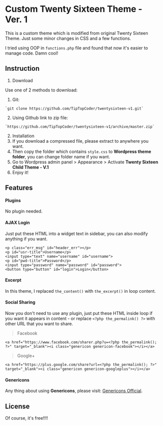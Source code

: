# Custom Twenty Sixteen Theme - Ver. 1
This is a custom theme which is modified from original Twenty Sixteen Theme.
Just some minor changes in CSS and a few functions.

I tried using OOP in `functions.php` file and found that now it's easier to manage code. Damn cool!

## Instruction
1. Download

Use one of 2 methods to download:
  1. Git:
  
    `git clone https://github.com/TipTopCoder/twentysixteen-v1.git`
  2. Using Github link to zip file:
  
    `https://github.com/TipTopCoder/twentysixteen-v1/archive/master.zip`
2. Installation
  1. If you download a compressed file, please extract to anywhere you want.
  2. Then copy the folder which contains `style.css` to **Wordpress theme folder**, you can change folder name if you want.
  3. Go to Wordpress admin panel \> Appearance \> Activate **Twenty Sixteen Child Theme - V.1**
  4. Enjoy it!
  
## Features

#### Plugins
No plugin needed.

#### AJAX Login
Just put these HTML into a widget text in sidebar, you can also modify anything if you want.
```
<p class="err_msg" id="header_err"></p>
<p id="usr-title">Username</p>
<input type="text" name="username" id="username">
<p id="pwd-title">Password</p>
<input type="password" name="password" id="password">
<button type="button" id="login">Login</button>
```

#### Excerpt
In this theme, I replaced `the_content()` with `the_excerpt()` in loop content.

#### Social Sharing
Now you don't need to use any plugin, just put these HTML inside loop if you want it appears in content - or replace `<?php the_permalink() ?>` with other URL that you want to share.
> Facebook
```
<a href="https://www.facebook.com/sharer.php?u=<?php the_permalink(); ?>" target="_blank"><i class="genericon genericon-facebook"></i></a>
```
> Google+
```
<a href="https://plus.google.com/share?url=<?php the_permalink(); ?>" target="_blank"><i class="genericon genericon-googleplus"></i></a>
```

#### Genericons
Any thing about using **Genericons**, please visit: [Genericons Official](https://genericons.com/).

## License
Of course, it's free!!!!
